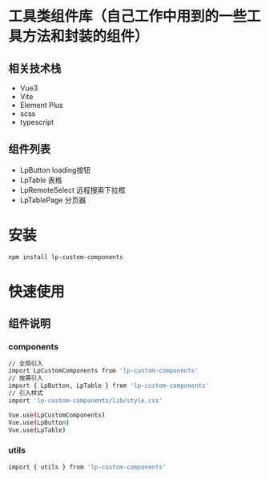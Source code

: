 # 工具类组件库（自己工作中用到的一些工具方法和封装的组件）
## 相关技术栈 
* Vue3
* Vite
* Element Plus
* scss
* typescript

## 组件列表
* LpButton loading按钮
* LpTable 表格
* LpRemoteSelect 远程搜索下拉框
* LpTablePage 分页器


# 安装
```bash
npm install lp-custom-components
```

# 快速使用

## 组件说明
### components
```bash
// 全局引入
import LpCustomComponents from 'lp-custom-components'
// 按需引入
import { LpButton, LpTable } from 'lp-custom-components'
// 引入样式
import 'lp-custom-components/lib/style.css'

Vue.use(LpCustomComponents)
Vue.use(LpButton)
Vue.use(LpTable)
```
### utils
```bash
import { utils } from 'lp-custom-components'
```
    



